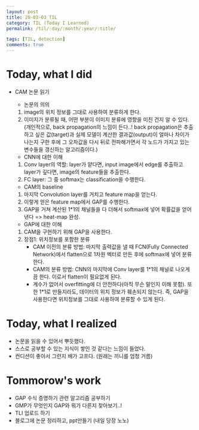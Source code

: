 ```yaml
---
layout: post
title: 20-03-03 TIL
category: TIL (Today I Learned)
permalink: /til/:day/:month/:year/:title/

tags: [TIL, detection]
comments: true
---
```


# Today, what I did
- CAM 논문 읽기
    - 논문의 의의
    1. image의 위치 정보를 그대로 사용하여 분류하게 한다.
    2. 이미지가 분류될 때, 어떤 부분이 이미지 분류에 영향을 미친 건지 알 수 있다. (개인적으로, back propagation의 느낌이 든다..! back propagation은  추출하고 싶은 값(target)과 실제 모델이 계산한 결과값(output)이 얼마나 차이가 나는지 구한 후에 그 오차값을 다시 뒤로 전파해가면서 각 노드가 가지고 있는 변수들을 갱신하는 알고리즘이다.) 

    - CNN에 대한 이해
    1. Conv layer의 역할: layer가 얕다면, input image에서 edge를 추출하고 layer가 깊다면, image의 feature들을 추출한다.
    2. FC layer: 그 중 softmax는 classification을 수행한다.

    - CAM의 baseline
    1. 마지막 Convolution layer를 거치고 feature map을 얻는다. 
    2. 이렇게 얻은 feature map에서 GAP를 수행한다.
    3. GAP을 거쳐 계산된 1*1의 채널들을 다 더해서 softmax에 넣어 확률값을 얻어낸다 => heat-map 완성.

    - GAP에 대한 이해
    1. CAM을 구현하기 위해 GAP을 사용한다.
    2. 장점1: 위치정보를 포함한 분류
        - CAM 이전의 분류 방법: 마지막 출력값을 낼 때 FCN(Fully Connected Network)에서 flatten으로 1차원 벡터로 만든 후에 softmax에 넣어 분류한다.
        - CAM의 분류 방법: CNN의 마지막에 Conv layer를 1*1의 채널로 나오게끔 한다. 이로서 flatten이 필요없게 된다. 
        - 계수가 없어서 overfitting에 더 안전하다(아직 무슨 말인지 이해 못함). 또한 1*1로 만들지라도, 데이터의 위치 정보가 훼손되지 않는다. 즉, GAP을 사용한다면 위치정보를 그대로 사용하여 분류할 수 있게 된다.  
    



# Today, what I realized
- 논문을 읽을 수 있어서 뿌듯했다.
- 스스로 공부할 수 있는 지식이 쌓인 것 같다는 느낌이 들었다. 
- 컨디션이 좋아서 그런지 배가 고프다. (원래는 끼니를 엄청 거름)


# Tommorow's work
- GAP 수식 증명하기 관련 알고리즘 공부하기
- GMP가 무엇인지 GAP와 뭐가 다른지 찾아보기..!
- TLI 업로드 하기
- 블로그에 논문 정리하고, ppt만들기 (내일 당장 노노)


